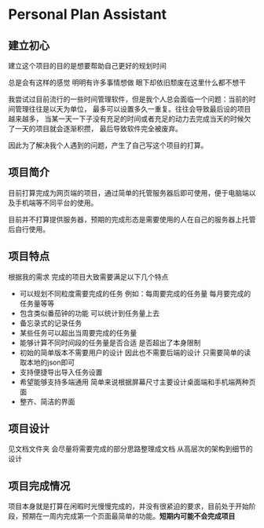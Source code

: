 # Personal Plan Assistant
## 建立初心
建立这个项目的目的是想要帮助自己更好的规划时间

总是会有这样的感觉 明明有许多事情想做 眼下却依旧颓废在这里什么都不想干 

我尝试过目前流行的一些时间管理软件，但是我个人总会面临一个问题：当前的时间管理往往是以天为单位，
最多可以设置多久一重复。往往会导致最后设的项目越来越多，
当某一天一下子没有充足的时间或者充足的动力去完成当天的时候欠了一天的项目就会逐渐积攒，
最后导致软件完全被废弃。

因此为了解决我个人遇到的问题，产生了自己写这个项目的打算。

## 项目简介
目前打算完成为网页端的项目，通过简单的托管服务器后即可使用，便于电脑端以及手机端等不同平台的使用。

目前并不打算提供服务器，预期的完成形态是需要使用的人在自己的服务器上托管后自行使用。
## 项目特点

根据我的需求 完成的项目大致需要满足以下几个特点

- 可以规划不同粒度需要完成的任务 例如：每周要完成的任务量 每月要完成的任务量等等
- 包含类似番茄钟的功能 可以统计到任务量上去
- 备忘录式的记录任务
- 某些任务可以超出当周要完成的任务量
- 能够计算不同时间段的任务量是否合适 是否超出了本身限制
- 初始的简单版本不需要用户的设计 因此也不需要后端的设计 只需要简单的读取本地的json即可
- 支持便捷导出导入任务设置
- 希望能够支持多端通用 简单来说根据屏幕尺寸主要设计桌面端和手机端两种页面
- 整齐、简洁的界面

## 项目设计
见文档文件夹 会尽量将需要完成的部分思路整理成文档 从高层次的架构到细节的设计

## 项目完成情况
项目本身就是打算在闲暇时光慢慢完成的，并没有很紧迫的要求，目前处于开始阶段，预期在一周内完成第一个页面最简单的功能。**短期内可能不会完成项目**
